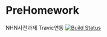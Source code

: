 # PreHomework
NHN사전과제 Travic연동
[![Build Status](https://travis-ci.org/noble17/PreHomework.svg?branch=master)](https://travis-ci.org/noble17/PreHomework)

